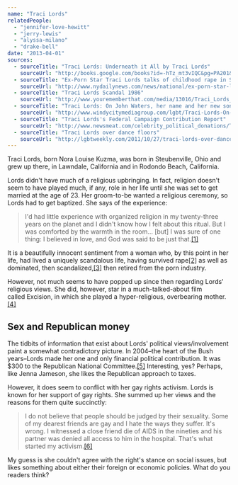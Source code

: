 ```yaml
---
name: "Traci Lords"
relatedPeople:
  - "jennifer-love-hewitt"
  - "jerry-lewis"
  - "alyssa-milano"
  - "drake-bell"
date: "2013-04-01"
sources:
  - sourceTitle: "Traci Lords: Underneath it All by Traci Lords"
    sourceUrl: "http://books.google.com/books?id=-hTz_mt3vIQC&pg=PA201&lpg=PA201&dq=Traci+Lords+religion&source=bl&ots=a6C-FFUC8B&sig=JC3cJhBUA5SENTZPouzOitIUAVk&hl=en&sa=X&ei=K6JDUbvqAoGhqgGb0IDwAg&ved=0CEEQ6AEwAg#v=onepage&q=Traci%20Lords%20religion&f=false"
  - sourceTitle: "Ex-Porn Star Traci Lords talks of childhood rape in Steubenville when she was 10-years old"
    sourceUrl: "http://www.nydailynews.com/news/national/ex-porn-star-lords-raped-steubenville-article-1.1289435"
  - sourceTitle: "Traci Lords Scandal 1986"
    sourceUrl: "http://www.yourememberthat.com/media/13016/Traci_Lords_Scandal_1986/#.UUOkV1tASg0"
  - sourceTitle: "Traci Lords: On John Waters, her name and her new song"
    sourceUrl: "http://www.windycitymediagroup.com/lgbt/Traci-Lords-On-John-Waters-her-name-and-new-song/36949.html"
  - sourceTitle: "Traci Lords's Federal Campaign Contribution Report"
    sourceUrl: "http://www.newsmeat.com/celebrity_political_donations/Traci_Lords.php"
  - sourceTitle: "Traci Lords over dance floors"
    sourceUrl: "http://lgbtweekly.com/2011/10/27/traci-lords-over-dance-floors/"
---
```


Traci Lords, born Nora Louise Kuzma, was born in Steubenville, Ohio and grew up there, in Lawndale, California and in Rodondo Beach, California.

Lords didn't have much of a religious upbringing. In fact, religion doesn't seem to have played much, if any, role in her life until she was set to get married at the age of 23. Her groom-to-be wanted a religious ceremony, so Lords had to get baptized. She says of the experience:

>I'd had little experience with organized religion in my twenty-three years on the planet and I didn't know how I felt about this ritual. But I was comforted by the warmth in the room… [but] I was sure of one thing: I believed in love, and God was said to be just that.<a class="source-citation" href="#http://books.google.com/books?id=-hTz_mt3vIQC&pg=PA201&lpg=PA201&dq=Traci+Lords+religion&source=bl&ots=a6C-FFUC8B&sig=JC3cJhBUA5SENTZPouzOitIUAVk&hl=en&sa=X&ei=K6JDUbvqAoGhqgGb0IDwAg&ved=0CEEQ6AEwAg#v=onepage&q=Traci%20Lords%20religion&f=false" title="Traci Lords: Underneath it All by Traci Lords">[1]</a>

It is a beautifully innocent sentiment from a woman who, by this point in her life, had lived a uniquely scandalous life, having survived rape<a class="source-citation" href="#http://www.nydailynews.com/news/national/ex-porn-star-lords-raped-steubenville-article-1.1289435" title="Ex-Porn Star Traci Lords talks of childhood rape in Steubenville when she was 10-years old">[2]</a> as well as dominated, then scandalized,<a class="source-citation" href="#http://www.yourememberthat.com/media/13016/Traci_Lords_Scandal_1986/#.UUOkV1tASg0" title="Traci Lords Scandal 1986">[3]</a> then retired from the porn industry.

However, not much seems to have popped up since then regarding Lords' religious views. She did, however, star in a much-talked-about film called Excision, in which she played a hyper-religious, overbearing mother.<a class="source-citation" href="#http://www.windycitymediagroup.com/lgbt/Traci-Lords-On-John-Waters-her-name-and-new-song/36949.html" title="Traci Lords: On John Waters, her name and her new song">[4]</a>

## Sex and Republican money

The tidbits of information that exist about Lords' political views/involvement paint a somewhat contradictory picture. In 2004–the heart of the Bush years–Lords made her one and only financial political contribution. It was $300 to the Republican National Committee.<a class="source-citation" href="#http://www.newsmeat.com/celebrity_political_donations/Traci_Lords.php" title="Traci Lords&apos;s Federal Campaign Contribution Report">[5]</a> Interesting, yes? Perhaps, like Jenna Jameson, she likes the Republican approach to taxes.

However, it does seem to conflict with her gay rights activism. Lords is known for her support of gay rights. She summed up her views and the reasons for them quite succinctly:

>I do not believe that people should be judged by their sexuality. Some of my dearest friends are gay and I hate the ways they suffer. It's wrong. I witnessed a close friend die of AIDS in the nineties and his partner was denied all access to him in the hospital. That's what started my activism.<a class="source-citation" href="#http://lgbtweekly.com/2011/10/27/traci-lords-over-dance-floors/" title="Traci Lords over dance floors">[6]</a>

My guess is she couldn't agree with the right's stance on social issues, but likes something about either their foreign or economic policies. What do you readers think?
